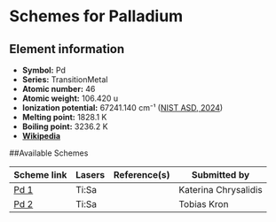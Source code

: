 # Schemes for Palladium

## Element information

- **Symbol:** Pd
- **Series:** TransitionMetal
- **Atomic number:** 46
- **Atomic weight:** 106.420 u
- **Ionization potential:**  67241.140 cm⁻¹ ([NIST ASD, 2024](https://www.nist.gov/pml/atomic-spectra-database))
- **Melting point:** 1828.1 K
- **Boiling point:** 3236.2 K
- [**Wikipedia**](https://en.wikipedia.org/wiki/Palladium)

##Available Schemes

|       Scheme link       | Lasers | Reference(s) |     Submitted by     |
| ----------------------- | ------ | ------------ | -------------------- |
| [Pd 1](../pd/pd-001.md) | Ti:Sa  |              | Katerina Chrysalidis |
| [Pd 2](../pd/pd-002.md) | Ti:Sa  |              | Tobias Kron          |
